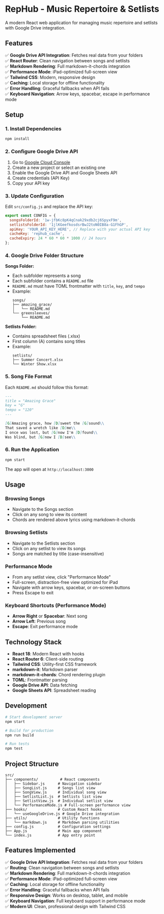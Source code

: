 # RepHub - Music Repertoire & Setlists

A modern React web application for managing music repertoire and setlists with Google Drive integration.

## Features

✅ **Google Drive API Integration**: Fetches real data from your folders  
✅ **React Router**: Clean navigation between songs and setlists  
✅ **Markdown Rendering**: Full markdown-it-chords integration  
✅ **Performance Mode**: iPad-optimized full-screen view  
✅ **Tailwind CSS**: Modern, responsive design  
✅ **Caching**: Local storage for offline functionality  
✅ **Error Handling**: Graceful fallbacks when API fails  
✅ **Keyboard Navigation**: Arrow keys, spacebar, escape in performance mode  

## Setup

### 1. Install Dependencies

```bash
npm install
```

### 2. Configure Google Drive API

1. Go to [Google Cloud Console](https://console.cloud.google.com/)
2. Create a new project or select an existing one
3. Enable the Google Drive API and Google Sheets API
4. Create credentials (API Key)
5. Copy your API key

### 3. Update Configuration

Edit `src/config.js` and replace the API key:

```javascript
export const CONFIG = {
  songsFolderId: '1w-jfbKc8pK4qCnak29xdb2cj6SpyxF9m',
  setlistsFolderId: '1jlKGeefkosdsrBwJ2toN0IB8a-G1FhGP',
  apiKey: 'YOUR_API_KEY_HERE', // Replace with your actual API key
  cacheKey: 'rephub_cache',
  cacheExpiry: 24 * 60 * 60 * 1000 // 24 hours
};
```

### 4. Google Drive Folder Structure

**Songs Folder:**
- Each subfolder represents a song
- Each subfolder contains a `README.md` file
- `README.md` must have TOML frontmatter with `title`, `key`, and `tempo`
- Example:
  ```
  songs/
  ├── amazing_grace/
  │   └── README.md
  └── greensleeves/
      └── README.md
  ```

**Setlists Folder:**
- Contains spreadsheet files (.xlsx)
- First column (A) contains song titles
- Example:
  ```
  setlists/
  ├── Summer Concert.xlsx
  └── Winter Show.xlsx
  ```

### 5. Song File Format

Each `README.md` should follow this format:

```markdown
---
title = "Amazing Grace"
key = "G"
tempo = "120"
---

[G]Amazing grace, how [D]sweet the [G]sound\\
That saved a wretch like [D]me\\
I once was lost, but [G]now I'm [D]found\\
Was blind, but [G]now I [D]see\\
```

### 6. Run the Application

```bash
npm start
```

The app will open at `http://localhost:3000`

## Usage

### Browsing Songs
- Navigate to the Songs section
- Click on any song to view its content
- Chords are rendered above lyrics using markdown-it-chords

### Browsing Setlists
- Navigate to the Setlists section
- Click on any setlist to view its songs
- Songs are matched by title (case-insensitive)

### Performance Mode
- From any setlist view, click "Performance Mode"
- Full-screen, distraction-free view optimized for iPad
- Navigate with arrow keys, spacebar, or on-screen buttons
- Press Escape to exit

### Keyboard Shortcuts (Performance Mode)
- **Arrow Right** or **Spacebar**: Next song
- **Arrow Left**: Previous song
- **Escape**: Exit performance mode

## Technology Stack

- **React 18**: Modern React with hooks
- **React Router 6**: Client-side routing
- **Tailwind CSS**: Utility-first CSS framework
- **markdown-it**: Markdown parser
- **markdown-it-chords**: Chord rendering plugin
- **TOML**: Frontmatter parsing
- **Google Drive API**: Data fetching
- **Google Sheets API**: Spreadsheet reading

## Development

```bash
# Start development server
npm start

# Build for production
npm run build

# Run tests
npm test
```

## Project Structure

```
src/
├── components/          # React components
│   ├── Sidebar.js      # Navigation sidebar
│   ├── SongList.js     # Songs list view
│   ├── SongView.js     # Individual song view
│   ├── SetlistList.js  # Setlists list view
│   ├── SetlistView.js  # Individual setlist view
│   └── PerformanceMode.js # Full-screen performance view
├── hooks/              # Custom React hooks
│   └── useGoogleDrive.js # Google Drive integration
├── utils/              # Utility functions
│   └── markdown.js     # Markdown parsing utilities
├── config.js           # Configuration settings
├── App.js              # Main app component
└── index.js            # App entry point
```

## Features Implemented

✅ **Google Drive API Integration**: Fetches real data from your folders  
✅ **Routing**: Clean navigation between songs and setlists  
✅ **Markdown Rendering**: Full markdown-it-chords integration  
✅ **Performance Mode**: iPad-optimized full-screen view  
✅ **Caching**: Local storage for offline functionality  
✅ **Error Handling**: Graceful fallbacks when API fails  
✅ **Responsive Design**: Works on desktop, tablet, and mobile  
✅ **Keyboard Navigation**: Full keyboard support in performance mode  
✅ **Modern UI**: Clean, professional design with Tailwind CSS  
